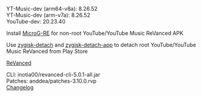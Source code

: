 YT-Music-dev (arm64-v8a): 8.26.52  
YT-Music-dev (arm-v7a): 8.26.52  
YouTube-dev: 20.23.40  

Install [MicroG-RE](https://github.com/WSTxda/MicroG-RE/releases) for non-root YouTube/YouTube Music ReVanced APK  

Use [zygisk-detach](https://github.com/j-hc/zygisk-detach) and [zygisk-detach-app](https://github.com/j-hc/zygisk-detach-app/releases) to detach root YouTube/YouTube Music ReVanced from Play Store  

[ReVanced](https://github.com/IGOR3K99/ReVanced)
  
CLI: inotia00/revanced-cli-5.0.1-all.jar  
Patches: anddea/patches-3.10.0.rvp  
[Changelog](https://github.com/anddea/revanced-patches/releases/tag/v3.10.0)  
